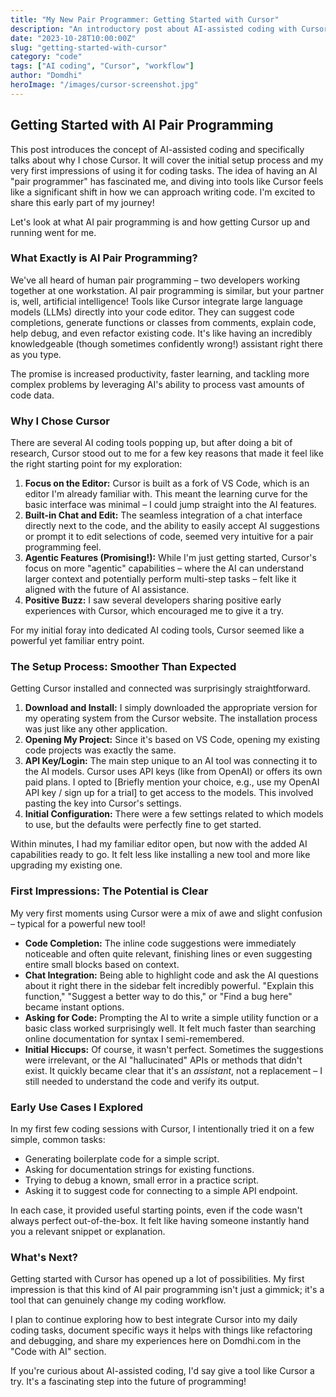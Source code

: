 ```yaml
---
title: "My New Pair Programmer: Getting Started with Cursor"
description: "An introductory post about AI-assisted coding with Cursor, covering setup and first impressions."
date: "2023-10-28T10:00:00Z"
slug: "getting-started-with-cursor"
category: "code"
tags: ["AI coding", "Cursor", "workflow"]
author: "Domdhi"
heroImage: "/images/cursor-screenshot.jpg"
---             
```


## Getting Started with AI Pair Programming

This post introduces the concept of AI-assisted coding and specifically talks about why I chose Cursor. It will cover the initial setup process and my very first impressions of using it for coding tasks. The idea of having an AI "pair programmer" has fascinated me, and diving into tools like Cursor feels like a significant shift in how we can approach writing code. I'm excited to share this early part of my journey!

Let's look at what AI pair programming is and how getting Cursor up and running went for me.

### What Exactly is AI Pair Programming?

We've all heard of human pair programming – two developers working together at one workstation. AI pair programming is similar, but your partner is, well, artificial intelligence! Tools like Cursor integrate large language models (LLMs) directly into your code editor. They can suggest code completions, generate functions or classes from comments, explain code, help debug, and even refactor existing code. It's like having an incredibly knowledgeable (though sometimes confidently wrong!) assistant right there as you type.

The promise is increased productivity, faster learning, and tackling more complex problems by leveraging AI's ability to process vast amounts of code data.

### Why I Chose Cursor

There are several AI coding tools popping up, but after doing a bit of research, Cursor stood out to me for a few key reasons that made it feel like the right starting point for my exploration:

1.  **Focus on the Editor:** Cursor is built as a fork of VS Code, which is an editor I'm already familiar with. This meant the learning curve for the basic interface was minimal – I could jump straight into the AI features.
2.  **Built-in Chat and Edit:** The seamless integration of a chat interface directly next to the code, and the ability to easily accept AI suggestions or prompt it to edit selections of code, seemed very intuitive for a pair programming feel.
3.  **Agentic Features (Promising!):** While I'm just getting started, Cursor's focus on more "agentic" capabilities – where the AI can understand larger context and potentially perform multi-step tasks – felt like it aligned with the future of AI assistance.
4.  **Positive Buzz:** I saw several developers sharing positive early experiences with Cursor, which encouraged me to give it a try.

For my initial foray into dedicated AI coding tools, Cursor seemed like a powerful yet familiar entry point.

### The Setup Process: Smoother Than Expected

Getting Cursor installed and connected was surprisingly straightforward.

1.  **Download and Install:** I simply downloaded the appropriate version for my operating system from the Cursor website. The installation process was just like any other application.
2.  **Opening My Project:** Since it's based on VS Code, opening my existing code projects was exactly the same.
3.  **API Key/Login:** The main step unique to an AI tool was connecting it to the AI models. Cursor uses API keys (like from OpenAI) or offers its own paid plans. I opted to [Briefly mention your choice, e.g., use my OpenAI API key / sign up for a trial] to get access to the models. This involved pasting the key into Cursor's settings.
4.  **Initial Configuration:** There were a few settings related to which models to use, but the defaults were perfectly fine to get started.

Within minutes, I had my familiar editor open, but now with the added AI capabilities ready to go. It felt less like installing a new tool and more like upgrading my existing one.

### First Impressions: The Potential is Clear

My very first moments using Cursor were a mix of awe and slight confusion – typical for a powerful new tool!

* **Code Completion:** The inline code suggestions were immediately noticeable and often quite relevant, finishing lines or even suggesting entire small blocks based on context.
* **Chat Integration:** Being able to highlight code and ask the AI questions about it right there in the sidebar felt incredibly powerful. "Explain this function," "Suggest a better way to do this," or "Find a bug here" became instant options.
* **Asking for Code:** Prompting the AI to write a simple utility function or a basic class worked surprisingly well. It felt much faster than searching online documentation for syntax I semi-remembered.
* **Initial Hiccups:** Of course, it wasn't perfect. Sometimes the suggestions were irrelevant, or the AI "hallucinated" APIs or methods that didn't exist. It quickly became clear that it's an *assistant*, not a replacement – I still needed to understand the code and verify its output.

### Early Use Cases I Explored

In my first few coding sessions with Cursor, I intentionally tried it on a few simple, common tasks:

* Generating boilerplate code for a simple script.
* Asking for documentation strings for existing functions.
* Trying to debug a known, small error in a practice script.
* Asking it to suggest code for connecting to a simple API endpoint.

In each case, it provided useful starting points, even if the code wasn't always perfect out-of-the-box. It felt like having someone instantly hand you a relevant snippet or explanation.

### What's Next?

Getting started with Cursor has opened up a lot of possibilities. My first impression is that this kind of AI pair programming isn't just a gimmick; it's a tool that can genuinely change my coding workflow.

I plan to continue exploring how to best integrate Cursor into my daily coding tasks, document specific ways it helps with things like refactoring and debugging, and share my experiences here on Domdhi.com in the "Code with AI" section.

If you're curious about AI-assisted coding, I'd say give a tool like Cursor a try. It's a fascinating step into the future of programming!